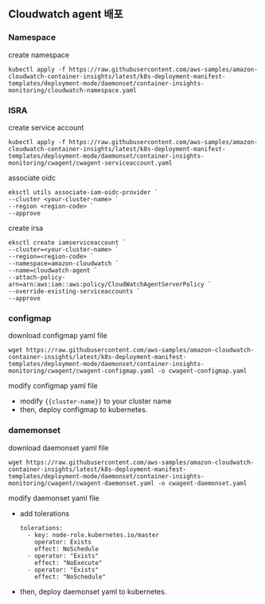 
## Cloudwatch agent 배포

### Namespace
create namespace
```
kubectl apply -f https://raw.githubusercontent.com/aws-samples/amazon-cloudwatch-container-insights/latest/k8s-deployment-manifest-templates/deployment-mode/daemonset/container-insights-monitoring/cloudwatch-namespace.yaml
```

### ISRA
create service account
```
kubectl apply -f https://raw.githubusercontent.com/aws-samples/amazon-cloudwatch-container-insights/latest/k8s-deployment-manifest-templates/deployment-mode/daemonset/container-insights-monitoring/cwagent/cwagent-serviceaccount.yaml
```

associate oidc
```
eksctl utils associate-iam-oidc-provider `
--cluster <your-cluster-name> `
--region <region-code> `
--approve
```

create irsa
```
eksctl create iamserviceaccount `
--cluster=<your-cluster-name> `
--region=<region-code> `
--namespace=amazon-cloudwatch `
--name=cloudwatch-agent `
--attach-policy-arn=arn:aws:iam::aws:policy/CloudWatchAgentServerPolicy `
--override-existing-serviceaccounts `
--approve
```

### configmap

download configmap yaml file
```
wget https://raw.githubusercontent.com/aws-samples/amazon-cloudwatch-container-insights/latest/k8s-deployment-manifest-templates/deployment-mode/daemonset/container-insights-monitoring/cwagent/cwagent-configmap.yaml -o cwagent-configmap.yaml
```

modify configmap yaml file
- modify `{{cluster-name}}` to your cluster name
- then, deploy configmap to kubernetes.

### damemonset

download daemonset yaml file
```
wget https://raw.githubusercontent.com/aws-samples/amazon-cloudwatch-container-insights/latest/k8s-deployment-manifest-templates/deployment-mode/daemonset/container-insights-monitoring/cwagent/cwagent-daemonset.yaml -o cwagent-daemonset.yaml
```

modify daemonset yaml file
- add tolerations
    ```
    tolerations:
      - key: node-role.kubernetes.io/master
        operator: Exists
        effect: NoSchedule
      - operator: "Exists"
        effect: "NoExecute"
      - operator: "Exists"
        effect: "NoSchedule"
    ```
- then, deploy daemonset yaml to kubernetes.